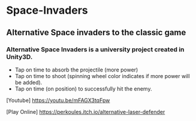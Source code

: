 # Space-Invaders
## Alternative Space invaders to the classic game


### Alternative Space Invaders is a university project created in Unity3D. 

* Tap on time to absorb the projectile (more power)
* Tap on time to shoot (spinning wheel color indicates if more power will be added).
* Tap on time (on position) to successfully hit the enemy.



[Youtube] https://youtu.be/mFAGX3tqFpw

[Play Online] https://perkoules.itch.io/alternative-laser-defender
